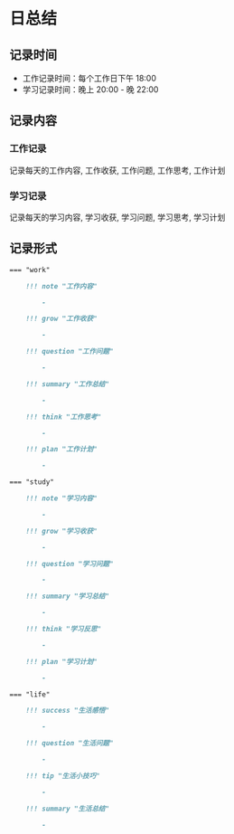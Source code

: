 # 日总结

## 记录时间

- 工作记录时间：每个工作日下午 18:00
- 学习记录时间：晚上 20:00 - 晚 22:00

## 记录内容

### 工作记录

记录每天的工作内容, 工作收获, 工作问题, 工作思考, 工作计划

### 学习记录

记录每天的学习内容, 学习收获, 学习问题, 学习思考, 学习计划

## 记录形式

```markdown
=== "work"

    !!! note "工作内容"

        -

    !!! grow "工作收获"

        -

    !!! question "工作问题"

        -

    !!! summary "工作总结"

        -

    !!! think "工作思考"

        -

    !!! plan "工作计划"

        -

=== "study"

    !!! note "学习内容"

        -

    !!! grow "学习收获"

        -

    !!! question "学习问题"

        -

    !!! summary "学习总结"

        -

    !!! think "学习反思"

        -

    !!! plan "学习计划"

        -

=== "life"

    !!! success "生活感悟"

        -

    !!! question "生活问题"

        -

    !!! tip "生活小技巧"

        -

    !!! summary "生活总结"

        -
```
